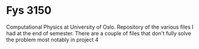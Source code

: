 # Fys 3150
Computational Physics at University of Oslo.
Repository of the various files I had at the end of semester.
There are a couple of files that don't fully solve the problem most notably in project 4

